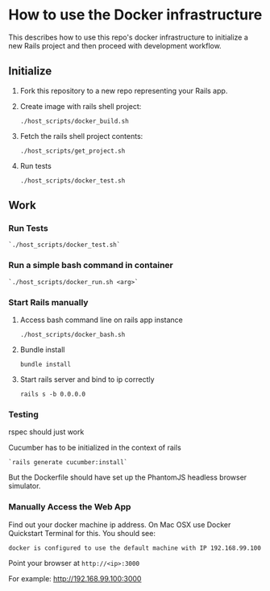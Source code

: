 # How to use the Docker infrastructure

This describes how to use this repo's docker infrastructure to initialize a new Rails project and 
then proceed with development workflow.

## Initialize

1. Fork this repository to a new repo representing your Rails app.

1. Create image with rails shell project:
 
    `./host_scripts/docker_build.sh`

1. Fetch the rails shell project contents:

    `./host_scripts/get_project.sh`
        
1. Run tests
        
    `./host_scripts/docker_test.sh`
    
## Work
    
### Run Tests
    
    `./host_scripts/docker_test.sh`
    
### Run a simple bash command in container
    
    `./host_scripts/docker_run.sh <arg>`
     
### Start Rails manually
    
1. Access bash command line on rails app instance

    `./host_scripts/docker_bash.sh`
    
1. Bundle install
    
    `bundle install` 

1. Start rails server and bind to ip correctly

    `rails s -b 0.0.0.0`
    
### Testing
    
rspec should just work
    
Cucumber has to be initialized in the context of rails
    
    `rails generate cucumber:install`
        
But the Dockerfile should have set up the PhantomJS headless browser simulator.        
    
### Manually Access the Web App
    
Find out your docker machine ip address. On Mac OSX use Docker Quickstart Terminal for this. 
You should see:

    docker is configured to use the default machine with IP 192.168.99.100
    
Point your browser at `http://<ip>:3000`

For example: http://192.168.99.100:3000